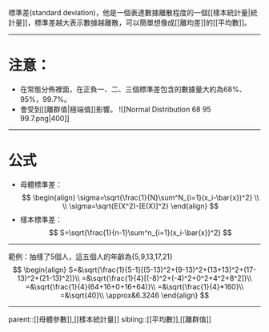 標準差(standard deviation)，他是一個表達數據離散程度的一個[[樣本統計量|統計量]]，標準差越大表示數據越離散，可以簡單想像成[[離均差]]的[[平均數]]。
- - - 
# 注意：
- 在常態分佈裡面，在正負一、二、三個標準差包含的數據量大約為68%、95%，99.7%。
- 會受到[[離群值|極端值]]影響。
![[Normal Distribution 68 95 99.7.png|400]]
- - -
# 公式
- 母體標準差：
$$
\begin{align}
\sigma=\sqrt{\frac{1}{N}\sum^N_{i=1}(x_i-\bar{x})^2}
\\
\\
\sigma=\sqrt{E(X^2)-[E(X)]^2}
\end{align}
$$
- 樣本標準差：
$$
S=\sqrt{\frac{1}{n-1}\sum^n_{i=1}(x_i-\bar{x})^2}
$$
- - -
範例：抽樣了5個人，這五個人的年齡為{5,9,13,17,21}
$$
\begin{align}
S=&\sqrt{\frac{1}{5-1}[(5-13)^2+(9-13)^2+(13+13)^2+(17-13)^2+(21-13)^2]}\\
=&\sqrt{\frac{1}{4}[(-8)^2+(-4)^2+0^2+4^2+8^2]}\\
=&\sqrt{\frac{1}{4}(64+16+0+16+64)}\\
=&\sqrt{\frac{1}{4}*160}\\
=&\sqrt{40}\\
\approx&6.3246
\end{align}
$$
- - -
parent::[[母體參數]],[[樣本統計量]]
sibling::[[平均數]],[[離群值]]